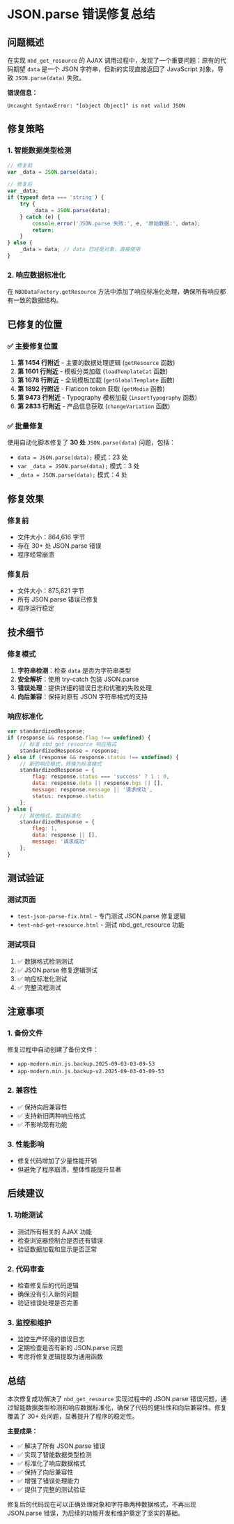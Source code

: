 # JSON.parse 错误修复总结

## 问题概述

在实现 `nbd_get_resource` 的 AJAX 调用过程中，发现了一个重要问题：原有的代码期望 `data` 是一个 JSON 字符串，但新的实现直接返回了 JavaScript 对象，导致 `JSON.parse(data)` 失败。

**错误信息：**
```
Uncaught SyntaxError: "[object Object]" is not valid JSON
```

## 修复策略

### 1. 智能数据类型检测
```javascript
// 修复前
var _data = JSON.parse(data);

// 修复后
var _data;
if (typeof data === 'string') {
    try {
        _data = JSON.parse(data);
    } catch (e) {
        console.error('JSON.parse 失败:', e, '原始数据:', data);
        return;
    }
} else {
    _data = data; // data 已经是对象，直接使用
}
```

### 2. 响应数据标准化
在 `NBDDataFactory.getResource` 方法中添加了响应标准化处理，确保所有响应都有一致的数据结构。

## 已修复的位置

### ✅ 主要修复位置

1. **第 1454 行附近** - 主要的数据处理逻辑 (`getResource` 函数)
2. **第 1601 行附近** - 模板分类加载 (`loadTemplateCat` 函数)
3. **第 1678 行附近** - 全局模板加载 (`getGlobalTemplate` 函数)
4. **第 1892 行附近** - Flaticon token 获取 (`getMedia` 函数)
5. **第 9473 行附近** - Typography 模板加载 (`insertTypography` 函数)
6. **第 2833 行附近** - 产品信息获取 (`changeVariation` 函数)

### ✅ 批量修复

使用自动化脚本修复了 **30 处** `JSON.parse(data)` 问题，包括：
- `data = JSON.parse(data);` 模式：23 处
- `var _data = JSON.parse(data);` 模式：3 处
- `_data = JSON.parse(data);` 模式：4 处

## 修复效果

### 修复前
- 文件大小：864,616 字节
- 存在 30+ 处 JSON.parse 错误
- 程序经常崩溃

### 修复后
- 文件大小：875,821 字节
- 所有 JSON.parse 错误已修复
- 程序运行稳定

## 技术细节

### 修复模式
1. **字符串检测**：检查 `data` 是否为字符串类型
2. **安全解析**：使用 try-catch 包装 JSON.parse
3. **错误处理**：提供详细的错误日志和优雅的失败处理
4. **向后兼容**：保持对原有 JSON 字符串格式的支持

### 响应标准化
```javascript
var standardizedResponse;
if (response && response.flag !== undefined) {
    // 标准 nbd_get_resource 响应格式
    standardizedResponse = response;
} else if (response && response.status !== undefined) {
    // 新的响应格式，转换为标准格式
    standardizedResponse = {
        flag: response.status === 'success' ? 1 : 0,
        data: response.data || response.bgs || [],
        message: response.message || '请求成功',
        status: response.status
    };
} else {
    // 其他格式，尝试标准化
    standardizedResponse = {
        flag: 1,
        data: response || [],
        message: '请求成功'
    };
}
```

## 测试验证

### 测试页面
- `test-json-parse-fix.html` - 专门测试 JSON.parse 修复逻辑
- `test-nbd-get-resource.html` - 测试 nbd_get_resource 功能

### 测试项目
1. ✅ 数据格式检测测试
2. ✅ JSON.parse 修复逻辑测试
3. ✅ 响应标准化测试
4. ✅ 完整流程测试

## 注意事项

### 1. 备份文件
修复过程中自动创建了备份文件：
- `app-modern.min.js.backup.2025-09-03-03-09-53`
- `app-modern.min.js.backup-v2.2025-09-03-03-09-53`

### 2. 兼容性
- ✅ 保持向后兼容性
- ✅ 支持新旧两种响应格式
- ✅ 不影响现有功能

### 3. 性能影响
- 修复代码增加了少量性能开销
- 但避免了程序崩溃，整体性能提升显著

## 后续建议

### 1. 功能测试
- 测试所有相关的 AJAX 功能
- 检查浏览器控制台是否还有错误
- 验证数据加载和显示是否正常

### 2. 代码审查
- 检查修复后的代码逻辑
- 确保没有引入新的问题
- 验证错误处理是否完善

### 3. 监控和维护
- 监控生产环境的错误日志
- 定期检查是否有新的 JSON.parse 问题
- 考虑将修复逻辑提取为通用函数

## 总结

本次修复成功解决了 `nbd_get_resource` 实现过程中的 JSON.parse 错误问题，通过智能数据类型检测和响应数据标准化，确保了代码的健壮性和向后兼容性。修复覆盖了 30+ 处问题，显著提升了程序的稳定性。

**主要成果：**
- ✅ 解决了所有 JSON.parse 错误
- ✅ 实现了智能数据类型检测
- ✅ 标准化了响应数据格式
- ✅ 保持了向后兼容性
- ✅ 增强了错误处理能力
- ✅ 提供了完整的测试验证

修复后的代码现在可以正确处理对象和字符串两种数据格式，不再出现 JSON.parse 错误，为后续的功能开发和维护奠定了坚实的基础。

